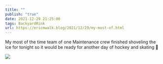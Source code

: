 ```yaml
---
title: ""
publish: "true"
date: 2021-12-29 21:25:00
tags: BackyardRink
url: https://ericmwalk.blog/2021/12/29/my-most-of.html
---
```


My most of the time team of one Maintenance crew finished shoveling the ice for tonight so it would be ready for another day of hockey and skating 🏒

![](https://ericmwalk.blog/uploads/2021/96176e8e76.jpg)